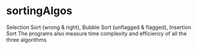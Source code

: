 # sortingAlgos
Selection Sort (wrong &amp; right), Bubble Sort (unflagged &amp; flagged), Insertion Sort
The programs also measure time complexity and efficiency of all the three algorithms
